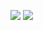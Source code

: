 ![](https://github-readme-stats.vercel.app/api?username=alfancandra&theme=tokyonight)
![](https://github-readme-stats.vercel.app/api/top-langs/?username=alfancandra&theme=tokyonight)
